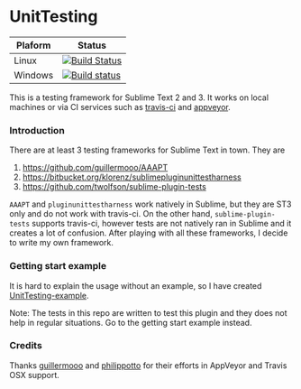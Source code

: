 UnitTesting
===================
**Plaform** | **Status**
------------|------------
Linux | [![Build Status](https://travis-ci.org/randy3k/UnitTesting.png?branch=master)](https://travis-ci.org/randy3k/UnitTesting)
Windows | [![Build status](https://ci.appveyor.com/api/projects/status/9nnjlnj6tetbxuqd/branch/master)](https://ci.appveyor.com/project/randy3k/unittesting/branch/master)

This is a testing framework for Sublime Text 2 and 3. It works on local machines or via CI services such as [travis-ci](https://travis-ci.org) and [appveyor](http://www.appveyor.com).

### Introduction

There are at least 3 testing frameworks for Sublime Text in town. They are

1. https://github.com/guillermooo/AAAPT
2. https://bitbucket.org/klorenz/sublimepluginunittestharness
3. https://github.com/twolfson/sublime-plugin-tests

`AAAPT` and `pluginunittestharness` work natively in Sublime, but they are ST3 only and do not work with travis-ci. On the other hand, `sublime-plugin-tests` supports travis-ci, however tests are not natively ran in Sublime and it creates a lot of confusion. After playing with all these frameworks, I decide to write my own framework.

### Getting start example

It is hard to explain the usage without an example, so I have created [UnitTesting-example](https://github.com/randy3k/UnitTesting-example).

Note: The tests in this repo are written to test this plugin and they does not help in regular situations. Go to the getting start example instead.

### Credits
Thanks [guillermooo](https://github.com/guillermooo) and [philippotto](https://github.com/philippotto) for their efforts in AppVeyor and Travis OSX support. 

